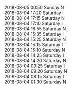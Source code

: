 2018-08-05 00:50 Sunday  N  
2018-08-04 17:20 Saturday  I  
2018-08-04 17:15 Saturday  N  
2018-08-04 17:10 Saturday  I  
2018-08-04 16:55 Saturday  N  
2018-08-04 15:35 Saturday  I  
2018-08-04 15:25 Saturday  N  
2018-08-04 15:15 Saturday  I  
2018-08-04 15:10 Saturday  N  
2018-08-04 14:25 Saturday  I  
2018-08-04 14:20 Saturday  N  
2018-08-04 09:25 Saturday  I  
2018-08-04 09:20 Saturday  N  
2018-08-04 08:15 Saturday  I  
2018-08-04 01:30 Saturday  N  
